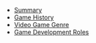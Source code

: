 - [Summary](/GameHistory/summary)
- [Game History](/GameHistory/gameHistory)
- [Video Game Genre](/GameHistory/VideoGameGenre)
- [Game Development Roles](/GameHistory/gameDevelopmentRoles)